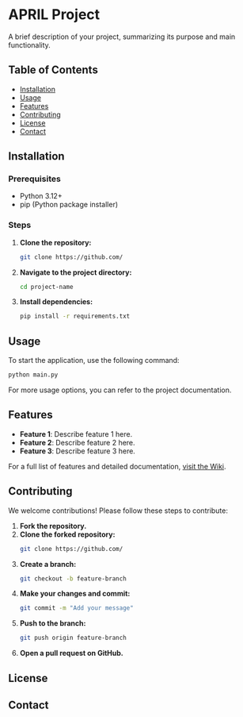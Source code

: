 # APRIL Project

A brief description of your project, summarizing its purpose and main functionality.

## Table of Contents
- [Installation](#installation)
- [Usage](#usage)
- [Features](#features)
- [Contributing](#contributing)
- [License](#license)
- [Contact](#contact)

## Installation

### Prerequisites
- Python 3.12+
- pip (Python package installer)

### Steps
1. **Clone the repository:**
   ```bash
   git clone https://github.com/
   ```
2. **Navigate to the project directory:**
   ```bash
   cd project-name
   ```
4. **Install dependencies:**
   ```bash
   pip install -r requirements.txt
   ```
## Usage
To start the application, use the following command:
   ```bash
   python main.py
   ```

For more usage options, you can refer to the project documentation.

## Features

- **Feature 1**: Describe feature 1 here.
- **Feature 2**: Describe feature 2 here.
- **Feature 3**: Describe feature 3 here.

For a full list of features and detailed documentation, [visit the Wiki](https://github.com/thibaut-dst/APRIL/wiki).

## Contributing
We welcome contributions! Please follow these steps to contribute:

1. **Fork the repository.**
2. **Clone the forked repository:**
   ```bash
   git clone https://github.com/
   ```
3. **Create a branch:**
   ```bash
   git checkout -b feature-branch
   ```
4. **Make your changes and commit:**
   ```bash
   git commit -m "Add your message"
   ```
5. **Push to the branch:**
   ```bash
   git push origin feature-branch
   ```
6. **Open a pull request on GitHub.**

## License

## Contact
